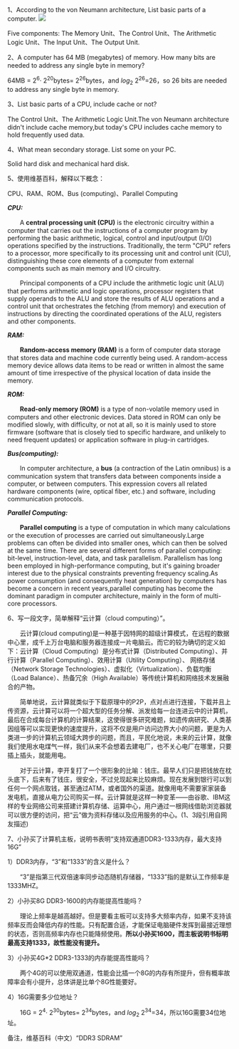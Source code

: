 1、According to the von Neumann architecture, List basic parts of a computer.
![](https://upload.wikimedia.org/wikipedia/commons/8/84/Von_Neumann_architecture.svg)

Five components: The Memory Unit、The Control Unit、The Arithmetic Logic Unit、The Input Unit、The Output Unit.

2、A computer has 64 MB (megabytes) of memory. How many bits are needed to address any single byte in memory?

64MB = $2^{6}$·
$2^{20}$bytes=
$2^{26}$bytes，and 
$log_{2}$
$2^{26}$=26，so 26 bits are needed to address any single byte in memory.

3、List basic parts of a CPU, include cache or not?

The Control Unit、The Arithmetic Logic Unit.The von Neumann architecture didn't include cache memory,but today's CPU includes cache memory to hold frequently used data.

4、What mean secondary storage. List some on your PC.

Solid hard disk and mechanical hard disk.

5、使用维基百科，解释以下概念：

CPU、RAM、ROM、Bus (computing)、Parallel Computing

***CPU:***

　　A **central processing unit (CPU)** is the electronic circuitry within a computer that carries out the instructions of a computer program by performing the basic arithmetic, logical, control and input/output (I/O) operations specified by the instructions.  Traditionally, the term "CPU" refers to a processor, more specifically to its processing unit and control unit (CU), distinguishing these core elements of a computer from external components such as main memory and I/O circuitry.

　　Principal components of a CPU include the arithmetic logic unit (ALU) that performs arithmetic and logic operations, processor registers that supply operands to the ALU and store the results of ALU operations and a control unit that orchestrates the fetching (from memory) and execution of instructions by directing the coordinated operations of the ALU, registers and other components.

***RAM:***

　　**Random-access memory (RAM)** is a form of computer data storage that stores data and machine code currently being used. A random-access memory device allows data items to be read or written in almost the same amount of time irrespective of the physical location of data inside the memory.

***ROM:***

　　**Read-only memory (ROM)** is a type of non-volatile memory used in computers and other electronic devices. Data stored in ROM can only be modified slowly, with difficulty, or not at all, so it is mainly used to store firmware (software that is closely tied to specific hardware, and unlikely to need frequent updates) or application software in plug-in cartridges.

***Bus(computing):***

　　In computer architecture, a **bus** (a contraction of the Latin omnibus) is a communication system that transfers data between components inside a computer, or between computers. This expression covers all related hardware components (wire, optical fiber, etc.) and software, including communication protocols.

***Parallel Computing:***

　　**Parallel computing** is a type of computation in which many calculations or the execution of processes are carried out simultaneously.Large problems can often be divided into smaller ones, which can then be solved at the same time. There are several different forms of parallel computing: bit-level, instruction-level, data, and task parallelism. Parallelism has long been employed in high-performance computing, but it's gaining broader interest due to the physical constraints preventing frequency scaling.As power consumption (and consequently heat generation) by computers has become a concern in recent years,parallel computing has become the dominant paradigm in computer architecture, mainly in the form of multi-core processors.

6、写一段文字，简单解释“云计算（cloud computing）”。

　　云计算(cloud computing)是一种基于因特网的超级计算模式，在远程的数据中心里，成千上万台电脑和服务器连接成一片电脑云。而它的较为确切的定义如下：云计算（Cloud Computing）是分布式计算（Distributed Computing）、并行计算（Parallel Computing）、效用计算（Utility Computing）、 网络存储（Network Storage Technologies）、虚拟化（Virtualization）、负载均衡（Load Balance）、热备冗余（High Available）等传统计算机和网络技术发展融合的产物。

　　简单地说，云计算就类似于下载原理中的P2P，点对点进行连接，下载并且上传资源，云计算可以将一个超大型的任务分解、派发给每一台连进云中的计算机，最后在合成每台计算机的计算结果，这使得很多研究难题，如遗传病研究、人类基因组等可以实现更快的速度提升，这将不仅是用户访问边界大小的问题，更是为人类进一步的计算机云领域大跨步的问题，而且，平民化地说，未来的云计算，就像我们使用水电煤气一样，我们从来不会想着去建电厂，也不关心电厂在哪里，只要插上插头，就能用电。

　　对于云计算，李开复打了一个很形象的比喻：钱庄。最早人们只是把钱放在枕头底下，后来有了钱庄，很安全，不过兑现起来比较麻烦。现在发展到银行可以到任何一个网点取钱，甚至通过ATM，或者国外的渠道。就像用电不需要家家装备发电机，直接从电力公司购买一样。云计算就是这样一种变革——由谷歌、IBM这样的专业网络公司来搭建计算机存储、运算中心，用户通过一根网线借助浏览器就可以很方便的访问，把“云”做为资料存储以及应用服务的中心。(1、3段引用自网友描述)

7、小孙买了计算机主板，说明书表明“支持双通道DDR3-1333内存，最大支持16G”

1）DDR3内存，“3”和“1333”的含义是什么？

　　“3”是指第三代双倍速率同步动态随机存储器，“1333”指的是默认工作频率是1333MHZ。

2）小孙买8G DDR3-1600的内存能提高性能吗？

　　理论上频率是越高越好。但是要看主板可以支持多大频率内存，如果不支持该频率反而会降低内存的性能。只有配置合适，才能保证电脑硬件发挥到最接近理想的状态，否则高频率内存也只能降频使用。**所以小孙买1600，而主板说明书标明最高支持1333，故性能没有提升。**

3）小孙买4G*2 DDR3-1333的内存能提高性能吗？

　　两个4G的可以使用双通道，性能会比插一个8G的内存有所提升，但有概率故障率会有小提升，总体讲是比单个8G性能要好。

4）16G需要多少位地址？

　　16G = $2^{4}$·
$2^{30}$bytes=
$2^{34}$bytes，and 
$log_{2}$
$2^{34}$=34，所以16G需要34位地址。

备注，维基百科（中文）“DDR3 SDRAM”